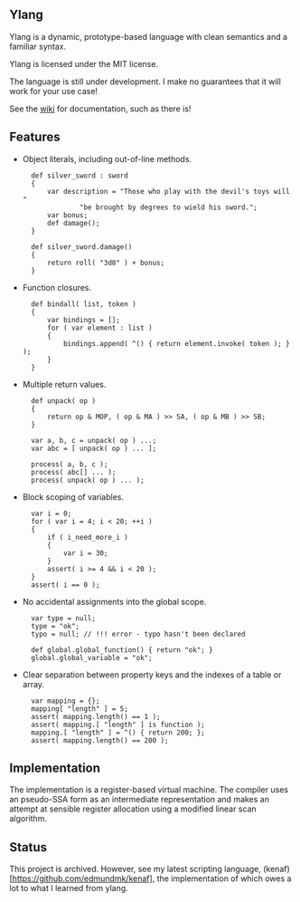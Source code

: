 ## Ylang

Ylang is a dynamic, prototype-based language with clean semantics and a
familiar syntax.

Ylang is licensed under the MIT license.

The language is still under development.  I make no guarantees that it will
work for your use case!

See the [wiki](https://github.com/edmundmk/ylang/wiki) for documentation,
such as there is!


## Features

- Object literals, including out-of-line methods.

        def silver_sword : sword
        {
            var description = "Those who play with the devil's toys will "
                    "be brought by degrees to wield his sword.";
            var bonus;
            def damage();
        }
        
        def silver_sword.damage()
        {
            return roll( "3d8" ) + bonus;
        }

- Function closures.

        def bindall( list, token )
        {
            var bindings = [];
            for ( var element : list )
            {
                bindings.append( ^() { return element.invoke( token ); } );
            }
        }

- Multiple return values.

        def unpack( op ) 
        {
            return op & MOP, ( op & MA ) >> SA, ( op & MB ) >> SB; 
        }
        
        var a, b, c = unpack( op ) ...;
        var abc = [ unpack( op ) ... ];
        
        process( a, b, c );
        process( abc[] ... );
        process( unpack( op ) ... );

- Block scoping of variables.

        var i = 0;
        for ( var i = 4; i < 20; ++i )
        {
            if ( i_need_more_i )
            {
                var i = 30;
            }
            assert( i >= 4 && i < 20 );
        }
        assert( i == 0 );

- No accidental assignments into the global scope.

        var type = null;
        type = "ok";
        typo = null; // !!! error - typo hasn't been declared
        
        def global.global_function() { return "ok"; }
        global.global_variable = "ok";

- Clear separation between property keys and the indexes of a table or array.

        var mapping = {};
        mapping[ "length" ] = 5;
        assert( mapping.length() == 1 );
        assert( mapping.[ "length" ] is function );
        mapping.[ "length" ] = ^() { return 200; };
        assert( mapping.length() == 200 );
    
    
## Implementation

The implementation is a register-based virtual machine.  The compiler uses
an pseudo-SSA form as an intermediate representation and makes an attempt at
sensible register allocation using a modified linear scan algorithm.

## Status

This project is archived.  However, see my latest scripting language,
(kenaf)[https://github.com/edmundmk/kenaf], the implementation of which owes
a lot to what I learned from ylang.


